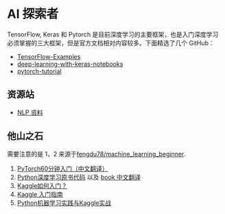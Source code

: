 # AI 探索者

TensorFlow, Keras 和 Pytorch 是目前深度学习的主要框架，也是入门深度学习必须掌握的三大框架，但是官方文档相对内容较多。下面精选了几个 GitHub：

- [TensorFlow-Examples](https://github.com/XNoteW/TensorFlow-Examples)
- [deep-learning-with-keras-notebooks](https://github.com/XNoteW/deep-learning-with-keras-notebooks)
- [pytorch-tutorial](https://github.com/XNoteW/pytorch-tutorial)

## 资源站

- [NLP 资料](NLP.md)

## 他山之石

需要注意的是 1，2 来源于[fengdu78/machine_learning_beginner](https://github.com/fengdu78/machine_learning_beginner).

1. [PyTorch60分钟入门（中文翻译）](PyTorch_beginner/README.md)
2. [Python深度学习原书代码](deep-learning-with-python-notebooks/README.md)
以及 [book 中文翻译](deep-learning-with-python-notebooks/Python深度学习.pdf)
3. [Kaggle如何入门？](https://www.zhihu.com/question/23987009)
4. [Kaggle 入门指南](https://zhuanlan.zhihu.com/p/25742261)
5. [Python机器学习实践与Kaggle实战](https://mlnote.wordpress.com/2015/12/16/python机器学习实践与kaggle实战-machine-learning-for-kaggle-competition-in-python/)
